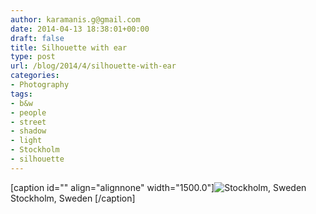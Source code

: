 ```yaml
---
author: karamanis.g@gmail.com
date: 2014-04-13 18:38:01+00:00
draft: false
title: Silhouette with ear
type: post
url: /blog/2014/4/silhouette-with-ear
categories:
- Photography
tags:
- b&w
- people
- street
- shadow
- light
- Stockholm
- silhouette
---
```


[caption id="" align="alignnone" width="1500.0"]![ Stockholm, Sweden ](https://images.squarespace-cdn.com/content/v1/4f3f61bae4b063b909445965/1397414024788-3C37WYBB1QLOJFMB6058/ke17ZwdGBToddI8pDm48kGRKL4JIl0FV9_gnSO4xknsUqsxRUqqbr1mOJYKfIPR7LoDQ9mXPOjoJoqy81S2I8N_N4V1vUb5AoIIIbLZhVYy7Mythp_T-mtop-vrsUOmeInPi9iDjx9w8K4ZfjXt2dr_4a0Jznzw0OCRTJVMM15xP37X5RQsGYt-cipN4dBgkpC969RuPXvt2ZwyzUXQf7Q/image-asset.jpeg?format=original)
 Stockholm, Sweden [/caption]
